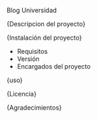   Blog Universidad
  
  {Descripcion del proyecto}
  
  {Instalación del proyecto}
  - Requisitos
  - Versión
  - Encargados del proyecto
  
  
  {uso}
  
  {Licencia}
  
  {Agradecimientos}
  
